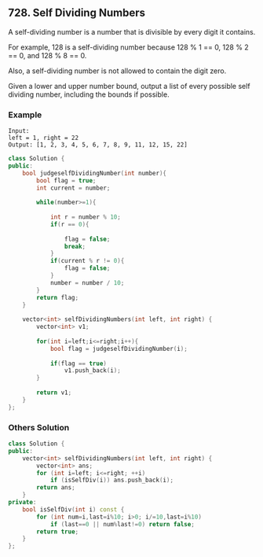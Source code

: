 ## 728. Self Dividing Numbers

A self-dividing number is a number that is divisible by every digit it contains.

For example, 128 is a self-dividing number because 128 % 1 == 0, 128 % 2 == 0, and 128 % 8 == 0.

Also, a self-dividing number is not allowed to contain the digit zero.

Given a lower and upper number bound, output a list of every possible self dividing number, including the bounds if possible.

### Example
```
Input: 
left = 1, right = 22
Output: [1, 2, 3, 4, 5, 6, 7, 8, 9, 11, 12, 15, 22]
```


```c++
class Solution {
public:
    bool judgeselfDividingNumber(int number){
        bool flag = true;
        int current = number;
        
        while(number>=1){
            
            int r = number % 10;
            if(r == 0){
                
                flag = false;
                break;
            }
            if(current % r != 0){
                flag = false;
            }
            number = number / 10;
        }
        return flag;
    }
    
    vector<int> selfDividingNumbers(int left, int right) {
        vector<int> v1;
        
        for(int i=left;i<=right;i++){
            bool flag = judgeselfDividingNumber(i);
            
            if(flag == true)
                v1.push_back(i);
        }
        
        return v1;
    }
};
```

### Others Solution
```c++
class Solution {
public:
    vector<int> selfDividingNumbers(int left, int right) {
        vector<int> ans;
        for (int i=left; i<=right; ++i)
            if (isSelfDiv(i)) ans.push_back(i);
        return ans;
    }
private:
    bool isSelfDiv(int i) const {
        for (int num=i,last=i%10; i>0; i/=10,last=i%10)
            if (last==0 || num%last!=0) return false;
        return true;
    }
};
```

